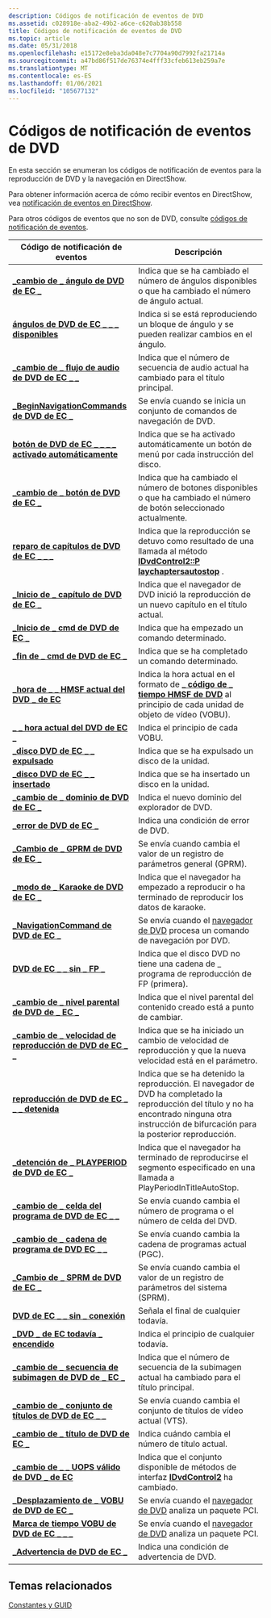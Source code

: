 ```yaml
---
description: Códigos de notificación de eventos de DVD
ms.assetid: c028918e-aba2-49b2-a6ce-c620ab38b558
title: Códigos de notificación de eventos de DVD
ms.topic: article
ms.date: 05/31/2018
ms.openlocfilehash: e15172e8eba3da048e7c7704a90d7992fa21714a
ms.sourcegitcommit: a47bd86f517de76374e4fff33cfeb613eb259a7e
ms.translationtype: MT
ms.contentlocale: es-ES
ms.lasthandoff: 01/06/2021
ms.locfileid: "105677132"
---
```

# <a name="dvd-event-notification-codes"></a>Códigos de notificación de eventos de DVD

En esta sección se enumeran los códigos de notificación de eventos para la reproducción de DVD y la navegación en DirectShow.

Para obtener información acerca de cómo recibir eventos en DirectShow, vea [notificación de eventos en DirectShow](event-notification-in-directshow.md).

Para otros códigos de eventos que no son de DVD, consulte [códigos de notificación de eventos](event-notification-codes.md).



| Código de notificación de eventos                                                        | Descripción                                                                                                                                                               |
|--------------------------------------------------------------------------------|---------------------------------------------------------------------------------------------------------------------------------------------------------------------------|
| [**\_cambio de \_ ángulo de DVD de EC \_**](ec-dvd-angle-change.md)                          | Indica que se ha cambiado el número de ángulos disponibles o que ha cambiado el número de ángulo actual.                                                                      |
| [**ángulos de DVD de EC \_ \_ \_ disponibles**](ec-dvd-angles-available.md)                  | Indica si se está reproduciendo un bloque de ángulo y se pueden realizar cambios en el ángulo.                                                                                      |
| [**\_cambio de \_ flujo de audio de DVD de EC \_ \_**](ec-dvd-audio-stream-change.md)           | Indica que el número de secuencia de audio actual ha cambiado para el título principal.                                                                                                  |
| [**\_BeginNavigationCommands de DVD de EC \_**](ec-dvd-beginnavigationcommands.md)     | Se envía cuando se inicia un conjunto de comandos de navegación de DVD.                                                                                                                  |
| [**botón de DVD de EC \_ \_ \_ \_ activado automáticamente**](ec-dvd-button-auto-activated.md)       | Indica que se ha activado automáticamente un botón de menú por cada instrucción del disco.                                                                                 |
| [**\_cambio de \_ botón de DVD de EC \_**](ec-dvd-button-change.md)                        | Indica que ha cambiado el número de botones disponibles o que ha cambiado el número de botón seleccionado actualmente.                                                         |
| [**reparo de capítulos de DVD de EC \_ \_ \_**](ec-dvd-chapter-autostop.md)                  | Indica que la reproducción se detuvo como resultado de una llamada al método [**IDvdControl2::P laychaptersautostop**](/windows/desktop/api/Strmif/nf-strmif-idvdcontrol2-playchaptersautostop) .                    |
| [**\_Inicio de \_ capítulo de DVD de EC \_**](ec-dvd-chapter-start.md)                        | Indica que el navegador de DVD inició la reproducción de un nuevo capítulo en el título actual.                                                                                    |
| [**\_Inicio de \_ cmd de DVD de EC \_**](ec-dvd-cmd-start.md)                                | Indica que ha empezado un comando determinado.                                                                                                                              |
| [**\_fin de \_ cmd de DVD de EC \_**](ec-dvd-cmd-end.md)                                    | Indica que se ha completado un comando determinado.                                                                                                                          |
| [**\_hora de \_ \_ HMSF actual del DVD \_ de EC**](ec-dvd-current-hmsf-time.md)               | Indica la hora actual en el formato de [**\_ código de \_ tiempo HMSF de DVD**](/windows/win32/api/strmif/ns-strmif-dvd_hmsf_timecode) al principio de cada unidad de objeto de vídeo (VOBU).                                   |
| [**\_ \_ hora actual del DVD de EC \_**](ec-dvd-current-time.md)                          | Indica el principio de cada VOBU.                                                                                                                                      |
| [**\_disco DVD de EC \_ \_ expulsado**](ec-dvd-disc-ejected.md)                          | Indica que se ha expulsado un disco de la unidad.                                                                                                                      |
| [**\_disco DVD de EC \_ \_ insertado**](ec-dvd-disc-inserted.md)                        | Indica que se ha insertado un disco en la unidad.                                                                                                                     |
| [**\_cambio de \_ dominio de DVD de EC \_**](ec-dvd-domain-change.md)                        | Indica el nuevo dominio del explorador de DVD.                                                                                                                                 |
| [**\_error de DVD de EC \_**](ec-dvd-error.md)                                         | Indica una condición de error de DVD.                                                                                                                                            |
| [**\_Cambio de \_ GPRM de DVD de EC \_**](ec-dvd-gprm-change.md)                            | Se envía cuando cambia el valor de un registro de parámetros general (GPRM).                                                                                                       |
| [**\_modo de \_ Karaoke de DVD de EC \_**](ec-dvd-karaoke-mode.md)                          | Indica que el navegador ha empezado a reproducir o ha terminado de reproducir los datos de karaoke.                                                                                   |
| [**\_NavigationCommand de DVD de EC \_**](ec-dvd-navigationcommand.md)                 | Se envía cuando el [navegador de DVD](dvd-navigator-filter.md) procesa un comando de navegación por DVD.                                                                               |
| [**DVD de EC \_ \_ sin \_ FP \_**](ec-dvd-no-fp-pgc.md)                               | Indica que el disco DVD no tiene una cadena de \_ programa de reproducción de FP (primera).                                                                                           |
| [**\_cambio de \_ nivel parental de DVD de \_ EC \_**](ec-dvd-parental-level-change.md)       | Indica que el nivel parental del contenido creado está a punto de cambiar.                                                                                               |
| [**\_cambio de \_ velocidad de reproducción de DVD de EC \_ \_**](ec-dvd-playback-rate-change.md)         | Indica que se ha iniciado un cambio de velocidad de reproducción y que la nueva velocidad está en el parámetro.                                                                            |
| [**reproducción de DVD de EC \_ \_ \_ detenida**](ec-dvd-playback-stopped.md)                  | Indica que se ha detenido la reproducción. El navegador de DVD ha completado la reproducción del título y no ha encontrado ninguna otra instrucción de bifurcación para la posterior reproducción. |
| [**\_detención de \_ PLAYPERIOD de DVD de EC \_**](ec-dvd-playperiod-autostop.md)            | Indica que el navegador ha terminado de reproducirse el segmento especificado en una llamada a PlayPeriodInTitleAutoStop.                                                           |
| [**\_cambio de \_ celda del programa de DVD de EC \_ \_**](ec-dvd-program-cell-change.md)           | Se envía cuando cambia el número de programa o el número de celda del DVD.                                                                                                                  |
| [**\_cambio de \_ cadena de programa de DVD EC \_ \_**](ec-dvd-program-chain-change.md)         | Se envía cuando cambia la cadena de programas actual (PGC).                                                                                                                            |
| [**\_Cambio de \_ SPRM de DVD de EC \_**](ec-dvd-sprm-change.md)                            | Se envía cuando cambia el valor de un registro de parámetros del sistema (SPRM).                                                                                                        |
| [**DVD de EC \_ \_ sin \_ conexión**](ec-dvd-still-off.md)                                | Señala el final de cualquier todavía.                                                                                                                                             |
| [**\_DVD \_ de EC todavía \_ encendido**](ec-dvd-still-on.md)                                  | Indica el principio de cualquier todavía.                                                                                                                                       |
| [**\_cambio de \_ secuencia de subimagen de DVD de \_ EC \_**](ec-dvd-subpicture-stream-change.md) | Indica que el número de secuencia de la subimagen actual ha cambiado para el título principal.                                                                                             |
| [**\_cambio de \_ conjunto de títulos de DVD de EC \_ \_**](ec-dvd-title-set-change.md)                 | Se envía cuando cambia el conjunto de títulos de vídeo actual (VTS).                                                                                                                          |
| [**\_cambio de \_ título de DVD de EC \_**](ec-dvd-title-change.md)                          | Indica cuándo cambia el número de título actual.                                                                                                                          |
| [**\_cambio de \_ \_ UOPS válido de DVD \_ de EC**](ec-dvd-valid-uops-change.md)               | Indica que el conjunto disponible de métodos de interfaz [**IDvdControl2**](/windows/desktop/api/Strmif/nn-strmif-idvdcontrol2) ha cambiado.                                                                     |
| [**\_Desplazamiento de \_ VOBU de DVD de EC \_**](ec-dvd-vobu-offset.md)                            | Se envía cuando el [navegador de DVD](dvd-navigator-filter.md) analiza un paquete PCI.                                                                                              |
| [**Marca de tiempo VOBU de DVD de EC \_ \_ \_**](ec-dvd-vobu-timestamp.md)                      | Se envía cuando el [navegador de DVD](dvd-navigator-filter.md) analiza un paquete PCI.                                                                                              |
| [**\_Advertencia de DVD de EC \_**](ec-dvd-warning.md)                                     | Indica una condición de advertencia de DVD.                                                                                                                                          |



 

## <a name="related-topics"></a>Temas relacionados

<dl> <dt>

[Constantes y GUID](constants-and-guids.md)
</dt> </dl>

 

 



